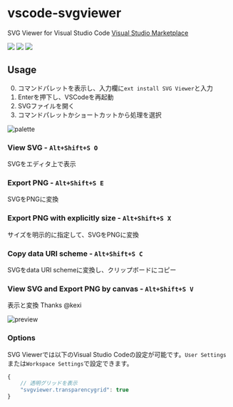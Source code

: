 # vscode-svgviewer
SVG Viewer for Visual Studio Code
[Visual Studio Marketplace](https://marketplace.visualstudio.com/items/cssho.vscode-svgviewer)

[![](https://vsmarketplacebadge.apphb.com/version/cssho.vscode-svgviewer.svg)](https://marketplace.visualstudio.com/items?itemName=cssho.vscode-svgviewer)
[![](https://vsmarketplacebadge.apphb.com/installs/cssho.vscode-svgviewer.svg)](https://marketplace.visualstudio.com/items?itemName=cssho.vscode-svgviewer)
[![](https://vsmarketplacebadge.apphb.com/rating/cssho.vscode-svgviewer.svg)](https://marketplace.visualstudio.com/items?itemName=cssho.vscode-svgviewer)

## Usage 
0. コマンドパレットを表示し、入力欄に`ext install SVG Viewer`と入力
0. Enterを押下し、VSCodeを再起動
0. SVGファイルを開く
0. コマンドパレットかショートカットから処理を選択

![palette](img/palette.png)

### View SVG - `Alt+Shift+S O`
SVGをエディタ上で表示

### Export PNG - `Alt+Shift+S E`
SVGをPNGに変換

### Export PNG with explicitly size - `Alt+Shift+S X`
サイズを明示的に指定して、SVGをPNGに変換

### Copy data URI scheme - `Alt+Shift+S C`
SVGをdata URI schemeに変換し、クリップボードにコピー

### View SVG and Export PNG by canvas - `Alt+Shift+S V`
表示と変換
Thanks @kexi

![preview](img/preview.png)

### Options
SVG Viewerでは以下のVisual Studio Codeの設定が可能です。`User Settings`または`Workspace Settings`で設定できます。

```javascript
{
    // 透明グリッドを表示
	"svgviewer.transparencygrid": true
}
```
